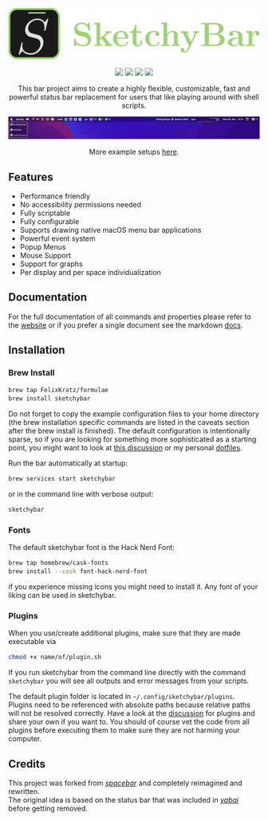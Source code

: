 <p align="center">
  <img src="images/Sbar.svg" />
</p>

<p align="center">
<a href="https://opensource.org/licenses/"><img src="https://img.shields.io/badge/License-GPL%20v3-blue.svg"></a>
<a href="https://github.com/FelixKratz/SketchyBar/releases"><img src="https://img.shields.io/github/v/release/FelixKratz/SketchyBar.svg?style=flat&color=orange" /></a>
<a href="https://github.com/FelixKratz/SketchyBar/releases"><img src="https://img.shields.io/github/commits-since/FelixKratz/SketchyBar/latest.svg?color=orange"></a>
<a href="https://en.wikipedia.org/wiki/Free_and_open-source_software"><img src="https://img.shields.io/badge/FOSS-100%25-green.svg?style=flat"></a>
</p>

<p align="center">
This bar project aims to create a highly flexible, customizable, fast and powerful status bar replacement for users that like playing around with
shell scripts.
</p>

![](images/example.png)
<p align="center">
More example setups <a href="https://github.com/FelixKratz/SketchyBar/discussions/47">here</a>.
</p>

## Features

* Performance friendly
* No accessibility permissions needed
* Fully scriptable
* Fully configurable
* Supports drawing native macOS menu bar applications
* Powerful event system
* Popup Menus
* Mouse Support
* Support for graphs
* Per display and per space individualization

## Documentation
For the full documentation of all commands and properties please refer to the [website](https://felixkratz.github.io/SketchyBar/config/bar)
or if you prefer a single document see the markdown [docs](https://github.com/FelixKratz/SketchyBar/blob/master/DOCS.md).

## Installation
### Brew Install
```bash
brew tap FelixKratz/formulae
brew install sketchybar
```
Do not forget to copy the example configuration files to your home directory
(the brew installation specific commands are listed in the caveats section after the brew install is finished).
The default configuration is intentionally sparse, so if you are looking for something more sophisticated as a starting point, you might want to look at
[this discussion](https://github.com/FelixKratz/SketchyBar/discussions/47) or my personal [dotfiles](https://github.com/FelixKratz/dotfiles).

Run the bar automatically at startup:
```bash
brew services start sketchybar
```
or in the command line with verbose output:
```bash
sketchybar
```

### Fonts
The default sketchybar font is the Hack Nerd Font:
```bash
brew tap homebrew/cask-fonts
brew install --cask font-hack-nerd-font
```
if you experience missing icons you might need to install it. Any font
of your liking can be used in sketchybar.

### Plugins
When you use/create additional plugins, make sure that they are made executable via
```bash
chmod +x name/of/plugin.sh
```
If you run sketchybar from the command line directly with the command `sketchybar` you will see
all outputs and error messages from your scripts.

The default plugin folder is located in `~/.config/sketchybar/plugins`.
Plugins need to be referenced with absolute paths because relative paths will not be resolved correctly.
Have a look at the [discussion](https://github.com/FelixKratz/SketchyBar/discussions/12) for plugins and share your own if you want to.
You should of course vet the code from all plugins before executing them to make sure they are not harming your computer.

## Credits
This project was forked from *[spacebar](https://github.com/cmacrae/spacebar)* and completely reimagined and rewritten. <br>
The original idea is based on the status bar that was included in *[yabai](https://github.com/koekeishiya/yabai)* before getting removed.
